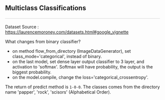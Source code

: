 <style>hr{opacity: 20%; height: 1px!important; margin-bottom:0px!important</style>

## Multiclass Classifications <hr>
Dataset Source : <https://laurencemoroney.com/datasets.html#google_vignette>

What changes from binary classifier?
- on method flow_from_directory (ImageDataGenerator), set class_mode='categorical', instead of binary.
- on the last model, set dense layer output classifier to 3 layer, and activation to 'softmax'. Softmax will have probability, the output is the biggest probability.
- on the model.compile, change the loss='categorical_crossentropy'.

The return of predict method is `1-0-0`. The classes comes from the directory name 'papper', 'rock', 'scisors' (Alphabetical Order).